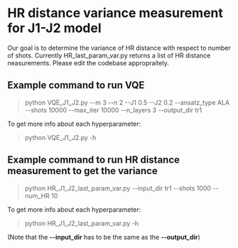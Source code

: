 # HR distance variance measurement for J1-J2 model
Our goal is to determine the variance of HR distance with respect to number of shots.
Currently HR_last_param_var.py returns a list of HR distance neasurements.
Please edit the codebase appropraitely. 

## Example command to run VQE 
> python VQE_J1_J2.py --m 3 --n 2 --J1 0.5 --J2 0.2 --ansatz_type ALA --shots 10000 --max_iter 10000 --n_layers 3 --output_dir tr1

To get more info about each hyperparameter:
> python VQE_J1_J2.py -h

## Example command to run HR distance measurement to get the variance
> python HR_J1_J2_last_param_var.py  --input_dir tr1 --shots 1000 --num_HR 10

To get more info about each hyperparameter:
> python HR_J1_J2_last_param_var.py -h

(Note that the __--input_dir__ has to be the same as the __--output_dir__)
